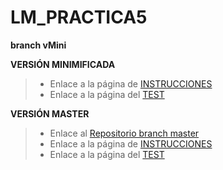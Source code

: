 # LM_PRACTICA5
**branch vMini**

**VERSIÓN MINIMIFICADA**
> * Enlace a la página de [INSTRUCCIONES](https://rawgit.com/MariaAdrover/LM_PRACTICA5/vMini/index.html)
> * Enlace a la página del [TEST](https://rawgit.com/MariaAdrover/LM_PRACTICA5/vMini/formulari.html)

**VERSIÓN MASTER**
> * Enlace al [Repositorio branch master](https://github.com/MariaAdrover/LM_PRACTICA5)
> * Enlace a la página de [INSTRUCCIONES](https://rawgit.com/MariaAdrover/LM_PRACTICA5/master/index.html)
> * Enlace a la página del [TEST](https://rawgit.com/MariaAdrover/LM_PRACTICA5/master/formulari.html) 





